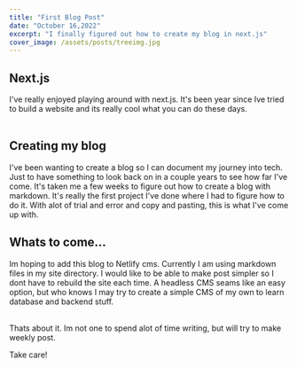 ```yaml
---
title: "First Blog Post"
date: "October 16,2022"
excerpt: "I finally figured out how to create my blog in next.js"
cover_image: /assets/posts/treeimg.jpg
---
```


## Next.js

I've really enjoyed playing around with next.js. It's been year since Ive tried to build a website and its really cool what you can do these days.  
<br>

## Creating my blog

I've been wanting to create a blog so I can document my journey into tech. Just to have something to look back on in a couple years to see how far I've come. It's taken me a few weeks to figure out how to create a blog with markdown. It's really the first project I've done where I had to figure how to do it. With alot of trial and error and copy and pasting, this is what I've come up with.
<br>

## Whats to come...

Im hoping to add this blog to Netlify cms. Currently I am using markdown files in my site directory. I would like to be able to make post simpler so I dont have to rebuild the site each time. A headless CMS seams like an easy option, but who knows I may try to create a simple CMS of my own to learn database and backend stuff.  
<br>

Thats about it. Im not one to spend alot of time writing, but will try to make weekly post.

Take care!
